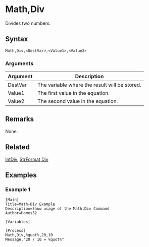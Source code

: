 # Math,Div

Divides two numbers.

## Syntax

```pebakery
Math,Div,<DestVar>,<Value1>,<Value2>
```

### Arguments

| Argument | Description |
| --- | --- |
| DestVar | The variable where the result will be stored. |
| Value1 | The first value  in the equation. |
| Value2 | The second value in the equation. |

## Remarks

None.

## Related

[IntDiv](./IntDiv.md), [StrFormat,Div](../String/Div.md)

## Examples

### Example 1

```pebakery
[Main]
Title=Math-Div Example
Description=Show usage of the Math,Div Command
Author=Homes32

[Variables]

[Process]
Math,Div,%quot%,20,10
Message,"20 / 10 = %quot%"
```